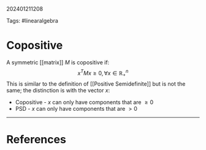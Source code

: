 202401211208

Tags: #linearalgebra 

# Copositive
A symmetric [[matrix]] $M$ is copositive if:
$$
x^TMx \geq 0, \forall x \in \mathbb{R}_+^n
$$
This is similar to the definition of [[Positive Semidefinite]] but is not the same; the distinction is with the vector $x$:
- Copositive - $x$ can only have components that are $\geq 0$
- PSD - $x$ can only have components that are $\gt 0$

---
# References
